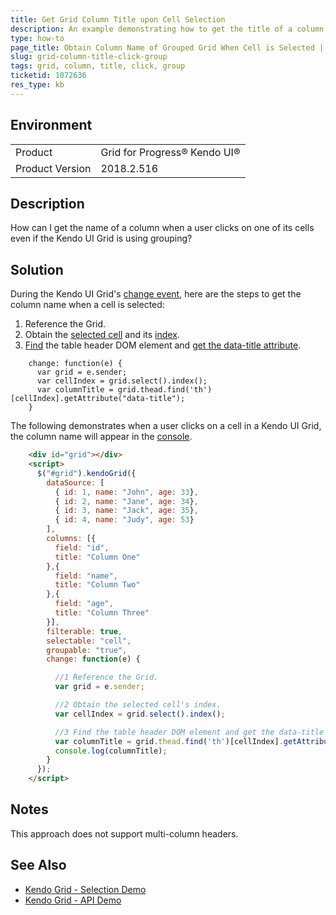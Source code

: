 ```yaml
---
title: Get Grid Column Title upon Cell Selection
description: An example demonstrating how to get the title of a column when selecting a cell 
type: how-to
page_title: Obtain Column Name of Grouped Grid When Cell is Selected | Kendo UI Grid
slug: grid-column-title-click-group
tags: grid, column, title, click, group
ticketid: 1072636
res_type: kb
---
```


## Environment
<table>
 <tr>
  <td>Product</td>
  <td>Grid for Progress® Kendo UI®</td>
 </tr>
 <tr>
  <td>Product Version</td>
  <td>2018.2.516</td>
 </tr>
</table>

## Description

How can I get the name of a column when a user clicks on one of its cells even if the Kendo UI Grid is using grouping? 

## Solution

During the Kendo UI Grid's [change event](https://docs.telerik.com/kendo-ui/api/javascript/ui/grid/events/change), here are the steps to get the column name when a cell is selected:
1.  Reference the Grid.
2.  Obtain the [selected cell](https://docs.telerik.com/kendo-ui/api/javascript/ui/grid/methods/select) and its [index](https://api.jquery.com/index/).
3.  [Find](https://api.jquery.com/find/) the table header DOM element and [get the data-title attribute](https://www.w3schools.com/jsref/met_element_getattribute.asp).

```
    change: function(e) {
      var grid = e.sender;
      var cellIndex = grid.select().index();
      var columnTitle = grid.thead.find('th')[cellIndex].getAttribute("data-title");
    }
```

The following demonstrates when a user clicks on a cell in a Kendo UI Grid, the column name will appear in the [console](https://www.w3schools.com/jsref/met_console_log.asp).

```html
    <div id="grid"></div>
    <script>
      $("#grid").kendoGrid({
        dataSource: [
          { id: 1, name: "John", age: 33},
          { id: 2, name: "Jane", age: 34},
          { id: 3, name: "Jack", age: 35},
          { id: 4, name: "Judy", age: 53}
        ],
        columns: [{
          field: "id", 
          title: "Column One"
        },{
          field: "name",
          title: "Column Two"
        },{
          field: "age",
          title: "Column Three"
        }],
        filterable: true,
        selectable: "cell",
        groupable: "true",
        change: function(e) {

          //1 Reference the Grid.
          var grid = e.sender;

          //2 Obtain the selected cell's index.
          var cellIndex = grid.select().index();

          //3 Find the table header DOM element and get the data-title attribute.
          var columnTitle = grid.thead.find('th')[cellIndex].getAttribute("data-title");
          console.log(columnTitle);
        }
      });
    </script>
```

## Notes

This approach does not support multi-column headers.

## See Also

* [Kendo Grid - Selection Demo](https://demos.telerik.com/kendo-ui/grid/selection)
* [Kendo Grid - API Demo](https://demos.telerik.com/kendo-ui/grid/api)
